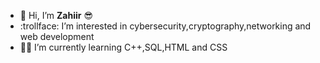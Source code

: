 - :wave: Hi, I’m <b>Zahiir</b> :sunglasses:
- :trollface: I’m interested in cybersecurity,cryptography,networking and web development
- :man_student: I’m currently learning C++,SQL,HTML and CSS

